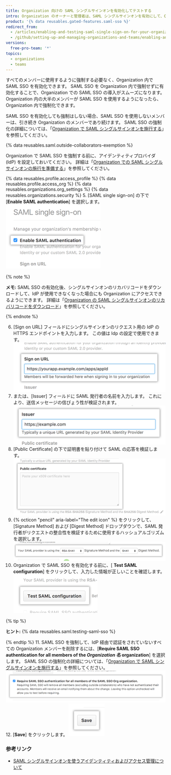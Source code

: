 ```yaml
---
title: Organization 向けの SAML シングルサインオンを有効化してテストする
intro: Organization のオーナーと管理者は、SAML シングルサインオンを有効にして、Organization のセキュリティを強化できます。
product: '{% data reusables.gated-features.saml-sso %}'
redirect_from:
  - /articles/enabling-and-testing-saml-single-sign-on-for-your-organization
  - /github/setting-up-and-managing-organizations-and-teams/enabling-and-testing-saml-single-sign-on-for-your-organization
versions:
  free-pro-team: '*'
topics:
  - organizations
  - teams
---
```

すべてのメンバーに使用するように強制する必要なく、Organization 内で SAML SSO を有効化できます。 SAML SSO を Organization 内で強制せずに有効化することで、Organization での SAML SSO の導入がスムーズになります。 Organization 内の大半のメンバーが SAML SSO を使用するようになったら、Organization 内で強制化できます。

SAML SSO を有効化しても強制はしない場合、SAML SSO を使用しないメンバーは、引き続き Organization のメンバーであり続けます。 SAML SSO の強制化の詳細については、「[Organization で SAML シングルサインオンを施行する](/articles/enforcing-saml-single-sign-on-for-your-organization)」を参照してください。

{% data reusables.saml.outside-collaborators-exemption %}

Organization で SAML SSO を強制する前に、アイデンティティプロバイダ (IdP) を設定しておいてください。 詳細は「[Organization での SAML シングルサインオンの施行を準備する](/articles/preparing-to-enforce-saml-single-sign-on-in-your-organization)」を参照してください。

{% data reusables.profile.access_profile %}
{% data reusables.profile.access_org %}
{% data reusables.organizations.org_settings %}
{% data reusables.organizations.security %}
5. [SAML single sign-on] の下で [**Enable SAML authentication**] を選択します。 ![SAML SSO を有効化するためのチェックボックス](/assets/images/help/saml/saml_enable.png)

  {% note %}

  **メモ:** SAML SSO の有効化後、シングルサインオンのリカバリコードをダウンロードして、IdP が使用できなくなった場合にも Organization にアクセスできるようにできます。 詳細は「[Organization の SAML シングルサインオンのリカバリコードをダウンロード](/articles/downloading-your-organization-s-saml-single-sign-on-recovery-codes)」を参照してください。

  {% endnote %}

6. [Sign on URL] フィールドにシングルサインオンのリクエスト用の IdP の HTTPS エンドポイントを入力します。 この値は Idp の設定で使用できます。 ![メンバーがサインインする際にリダイレクトされる URL のフィールド](/assets/images/help/saml/saml_sign_on_url.png)
7. または、[Issuer] フィールドに SAML 発行者の名前を入力します。 これにより、送信メッセージの信ぴょう性が検証されます。 ![SAMl 発行者の名前のフィールド](/assets/images/help/saml/saml_issuer.png)
8. [Public Certificate] の下で証明書を貼り付けて SAML の応答を検証します。 ![アイデンティティプロバイダからの公開の証明書のフィールド](/assets/images/help/saml/saml_public_certificate.png)
9. {% octicon "pencil" aria-label="The edit icon" %} をクリックして、[Signature Method] および [Digest Method] ドロップダウンで、SAML 発行者がリクエストの整合性を検証するために使用するハッシュアルゴリズムを選択します。 ![SAML 発行者が使用する署名方式とダイジェスト方式のハッシュアルゴリズム用のドロップダウン](/assets/images/help/saml/saml_hashing_method.png)
10. Organization で SAML SSO を有効化する前に、[ **Test SAML configuration**] をクリックして、入力した情報が正しいことを確認します。 ![強制化の前に SAML の構成をテストするためのボタン](/assets/images/help/saml/saml_test.png)

  {% tip %}

  **ヒント:** {% data reusables.saml.testing-saml-sso %}

  {% endtip %}
11. SAML SSO を強制して、IdP 経由で認証をされていないすべての Organization メンバーを削除するには、[**Require SAML SSO authentication for all members of the _Organization 名_ organization**] を選択します。 SAML SSO の強制化の詳細については、「[Organization で SAML シングルサインオンを施行する](/articles/enforcing-saml-single-sign-on-for-your-organization)」を参照してください。 ![Organization 向けに SAML SSO を強制するためのチェックボックス ](/assets/images/help/saml/saml_require_saml_sso.png)
12. [**Save**] をクリックします。 ![SAML SSO 設定を保存するためのボタン](/assets/images/help/saml/saml_save.png)

### 参考リンク

- [SAML シングルサインオンを使うアイデンティティおよびアクセス管理について](/articles/about-identity-and-access-management-with-saml-single-sign-on)
